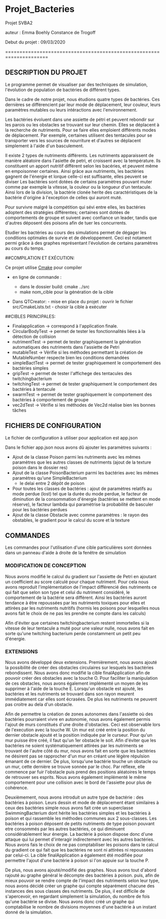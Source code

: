 # Projet_Bacteries
Projet SVBA2

auteur : Emma Boehly Constance de Trogoff

Debut du projet : 09/03/2020

=====================================================================
## DESCRIPTION DU PROJET
Le programme permet de visualiser par des techniques de simulation, l'évolution de population de bactéries de différent types.

Dans le cadre de notre projet, nous étudions quatre types de bactéries.
Ces dernières se différencient par leur mode de déplacement, leur couleur, leurs paramètres mutables ou leurs intéractions avec l'environnement.

Les bactéries évoluent dans une assiette de pétri et peuvent rebondir sur les parois ou les obstacles se trouvant sur leur chemin.
Elles se déplacent à la recherche de nutriments. Pour se faire elles emploient différents modes de déplacement.
Par exemple, certaines utilisent des tentacules pour se transporter vers les sources de nourriture et d'autres se
déplacent simplement à l'aide d'un basculement.

Il existe 2 types de nutriments différents. Les nutriments apparaissent de manière aléatoire dans l'asiette de petri, et croissent avec la température.
Ils constituent un apport nutritif différent selon les bacéries, et peuvent même en empoisonner certaines.
Ainsi grâce aux nutriments, les bactéries gagnent de l'énergie et lorque celle-ci est suffisante, elles peuvent se diviser
Les bactéries sont dotées de certains paramètres pouvant muter comme par exemple la vitesse, la couleur ou la longueur d'un tentacule.
Ainsi lors de la division, la bactérie clonée herite des caractéristiques de la bactérie d'origine à l'exception de celles qui auront muté.

Pour survivre malgré la compétition qui sévi entre elles, les bactéries adoptent des stratégies différentes; certaines sont dotées de comportements de groupe et suivent avec confiance un leader,
tandis que d'autres déposent des poisons afin de tuer les concurrents.

Etudier les bactéries au cours des simulations permet de dégager les conditions optimales de survie et de développement.
Ceci est notament permi grâce à des graphes représentant l'évolution de certains paramètres au cours du temps.

##COMPILATION ET EXÉCUTION:

Ce projet utilise  [Cmake](https://cmake.org/) pour compiler

* en ligne de commande :
    - dans le dossier build: cmake ../src
    - make nom_cible pour la génération de la cible

* Dans QTCreator:
       - mise en place du projet : ouvrir le fichier src/CmakeLists.txt
       - choisir la cible à exécuter

##CIBLES PRINCIPALES:

* Finalapplication -> correspond à l'application finale.
* CircularBodyTest -> permet de tester les fonctionnalités liées à la détection de collision
* nutrimentTest -> permet de tester graphiquement la génération automatiques des nutriments dans l'assiette de Petri
* mutableTest -> Vérifie si les méthodes permettant la création de MutableNumber respecte bien les conditions demandées
* simpleBactTest -> permet de tester graphiquement le comportement des bactéries simples
* gripTest -> permet de tester l'affichege des tentacules des twitchingbacterium
* twitchingTest -> permet de tester graphiquement le comportement des bactéries à tentacule
* swarmTest -> permet de tester graphiquement le comportement des bactéries à comportement de groupe
* vec2dTest -> Vérifie si les méthodes de Vec2d réalise bien les bonnes tâches

## FICHIERS DE CONFIGURATION

Le fichier de configuration à utiliser pour application est app.json

Dans le fichier app.json nous avons dû ajouter les paramètres suivants :
- Ajout de la classe Poison parmi les nutriments avec les mêmes paramètres que les autres classes de nutriments
    (ajout de la texture poison dans le dossier res)
- Ajout de la classe PoisonBacterium parmi les bactéries avec les mêmes paramètres qu'une SimpleBacterium
    + le delai entre 2 dépôt de poison
- Pour toutes les classes de bactéries : ajout de paramètres relatifs au mode perdue (lost) tel que la durée du mode perdue,
    le facteur de diminution de la consommation d'énergie (bactéries se mettent en mode réserve), le facteur lambda qui paramètrise
    la probabilité de basculer pour les bactéries perdues
- Ajout de la classe Obstacle avec comme paramètres : le rayon des obstables, le gradient pour le calcul du score et la texture

## COMMANDES

Les commandes pour l'utilisation d'une cible particulières sont données
dans un panneau d'aide à droite de la fenêtre de simulation

### MODIFICATION DE CONCEPTION

Nous avons modifié le calcul du gradient sur l'assiette de Petri en ajoutant un coefficient au score calculé pour chaque nutriment.
Pour cela nous avons reproduit l'implémentation de l'impact différencié des nutriments ce qui fait que selon son type et celui du nutriment
considéré, le comportement de la bactérie sera différent. Ainsi les bactéries auront tendance à être repoussées par les nutriments toxiques pour elles
et attirées par les nutriments nutritifs (hormis les poisons pour lesquelles nous avons fait le choix de ne pas les prendre ne compte dans les calculs)

Afin d'éviter que certaines twitchingbacterium restent immortelles si la vitesse de leur tentacule a muté pour une valeur nulle,
nous avons fait en sorte qu'une twitching bacterium perde constamment un petit peu d'énergie.

### EXTENSIONS

Nous avons développé deux extensions.
Premièrement, nous avons ajouté la possibilité de créer des obstacles circulaires sur lesquels les bactéries rebondissent.
Nous avons donc modifié la cible finalApplication afin de pouvoir créer des obstacles avec la touche O.
Pour faciliter la manipulation de ces obstacles, nous avons également implémenté un moyen de les supprimer à l'aide de la touche E.
Lorsqu'un obstacle est ajouté, les bactéries et les nutriments se trouvant dans son rayon meurent immédiatement
car elles sont écrasées. De plus les nutriments ne peuvent pas croitre au dela d'un obstacle.

Afin de permettre la création de zones autonomes dans l'assiette où des bactéries pourraient vivre en autonomie, nous avons également permis l'ajout
de murs constitués d'une droite d'obstacles. Ceci est observable lors de l'execution avec la touche W.
Un mur est créé entre la position du dernier obstacle ajouté et la position indiquée par le curseur. Pour qu'un mur puisse être créé,
il faut qu'un 1er obstacle le soit.
Afin d'éviter que les bactéries ne soient systématiquement attirées par les nutriments se trouvant de l'autre côté du mur,
nous avons fait en sorte que les bactéries ne désirent pas se rapprocher d'un mur en créant une légère répulsion émanant de ce dernier.
De plus, lorsqu'une bactérie touche un obstacle ou un mur, cette dernière se trouve sonnée par le choc. Par réflexe, elle commence par fuir l'obstacle
puis prend des positions aléatoires le temps de retrouver ses esprits. Nous avons également implémenté le même comportement pour une collision avec le
bord de l'assiette pour plus de cohérence.

Deuxièmement, nous avons introduit un autre type de bactérie : des bactéries à poison. Leurs dessin et mode de déplacement étant similaires à ceux des bactéries simple
nous avons fait crée un superclasse SwimmingBacterium dont hérite les bactéries simples et les bactéries à poison et qui rassemble les méthodes communes aux 2 sous-classes.
Les bactéries à poison déposent de petits nutriments de type poison pouvant etre consommés par les autres bactéries, ce qui diminuent considérablement
leur énergie. La bactérie à poison dispose donc d'une attaque qui lui permet d'interagir indirectement avec les autres bactéries.
Nous avons fais le choix de ne pas comptabiliser les poisons dans le calcul du gradient ce qui fait que les bactéries ne sont ni attirées ni repoussées par celui-ci.
La cible finalApplication a également été modifiée pour permettre l'ajout d'une bactérie à poison si l'on appuie sur la touche P.

De plus, nous avons ajouté/modifié des graphes.
Nous avons tout d'abord rajouté au graphe général le décompte des bactéries à poison.
puis, afin de mieux pouvoir se rendre compte de l'impact des nutriments selon leur type,
nous avons décidé créer un graphe qui compte séparément chacune des instances des sous classes des nutriments.
De plus, il est difficile de s'apercevoir, en regardant simplement la simulation, du nombre de fois qu'une bactérie se divise.
Nous avons donc créé un graphe qui comptabilise le nombre de divisions moyennes d'une bactérie à un instant donné de la simulation.

